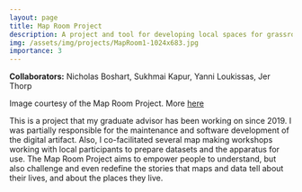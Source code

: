 ```yaml
---
layout: page
title: Map Room Project
description: A project and tool for developing local spaces for grassroots map-making, where people can creatively and collaboratively explore data. Communities use maps to tell stories.
img: /assets/img/projects/MapRoom1-1024x683.jpg
importance: 3
---
```


<strong>Collaborators:</strong> Nicholas Boshart, Sukhmai Kapur, Yanni Loukissas, Jer Thorp


<div class="row">
    <div class="col-sm mt-3 mt-md-0">
        <img class="img-fluid rounded z-depth-1" src="{{ '/assets/img/projects/MapRoom1-1024x683.jpg' | relative_url }}" alt="" title="example image"/>
    </div>
</div>
<div class="caption">
    Image courtesy of the Map Room Project. More <a href="https://loukissas.lmc.gatech.edu/uncategorized/atlanta-map-room/">here</a>
</div>

This is a project that my graduate advisor has been working on since 2019. I was partially responsible for the maintenance and software development of the digital artifact. Also, I co-facilitated several map making workshops working with local participants to prepare datasets and the apparatus for use. The Map Room Project aims to empower people to understand, but also challenge and even redefine the stories that maps and data tell about their lives, and about the places they live.
